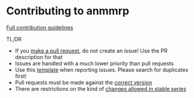 Contributing to anmmrp
====================

[Full contribution guidelines](https://github.com/anmmnaai/anmmrp/wiki/Contributing)

TL;DR

* If you [make a pull request](https://github.com/anmmnaai/anmmrp/wiki/Contributing#making-pull-requests),
  do not create an issue! Use the PR description for that
* Issues are handled with a much lower priority than pull requests
* Use this [template](https://github.com/anmmnaai/anmmrp/tree/master/.github/ISSUE_TEMPLATE.md)
  when reporting issues. Please search for duplicates first!
* Pull requests must be made against the [correct version](https://github.com/anmmnaai/anmmrp/wiki/Contributing#against-which-version-should-i-submit-a-patch)
* There are restrictions on the kind of [changes allowed in stable series](https://github.com/anmmnaai/anmmrp/wiki/Contributing#what-does-stable-mean)
